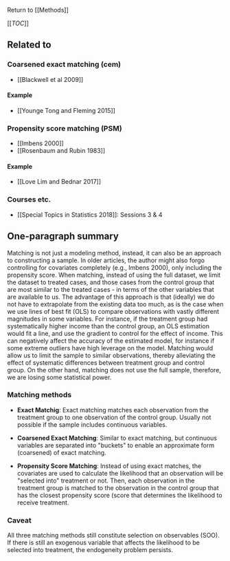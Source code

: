 Return to [[Methods]]

[[_TOC_]]

## Related to

### Coarsened exact matching (cem)
* [[Blackwell et al 2009]]

#### Example
* [[Younge Tong and Fleming 2015]]

### Propensity score matching (PSM)
* [[Imbens 2000]]
* [[Rosenbaum and Rubin 1983]]

#### Example
* [[Love Lim and Bednar 2017]]

### Courses etc.
* [[Special Topics in Statistics 2018]]: Sessions 3 & 4

## One-paragraph summary
Matching is not just a modeling method, instead, it can also be an approach to constructing a sample. In older articles, the author might also forgo controlling for covariates completely (e.g., Imbens 2000), only including the propensity score. When matching, instead of using the full dataset, we limit the dataset to treated cases, and those cases from the control group that are most similar to the treated cases - in terms of the other variables that are available to us. The advantage of this approach is that (ideally) we do not have to extrapolate from the existing data too much, as is the case when we use lines of best fit (OLS) to compare observations with vastly different magnitudes in some variables. For instance, if the treatment group had systematically higher income than the control group, an OLS estimation would fit a line, and use the gradient to control for the effect of income. This can negatively affect the accuracy of the estimated model, for instance if some extreme outliers have high leverage on the model. Matching would allow us to limit the sample to similar observations, thereby alleviating the effect of systematic differences between treatment group and control group. On the other hand, matching does not use the full sample, therefore, we are losing some statistical power.

### Matching methods
* **Exact Matchig**: Exact matching matches each observation from the treatment group to one observation of the control group. Usually not possible if the sample includes continuous variables.

* **Coarsened Exact Matching**: Similar to exact matching, but continuous variables are separated into "buckets" to enable an approximate form (coarsened) of exact matching.

* **Propensity Score Matching**: Instead of using exact matches, the covariates are used to calculate the likelihood that an observation will be "selected into" treatment or not. Then, each observation in the treatment group is matched to the observation in the control group that has the closest propensity score (score that determines the likelihood to receive treatment.

### Caveat
All three matching methods still constitute selection on observables (SOO). If there is still an exogenous variable that affects the likelihood to be selected into treatment, the endogeneity problem persists.